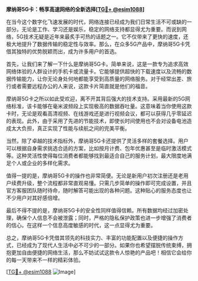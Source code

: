 **摩纳哥5G卡：畅享高速网络的全新选择[[TG💪+ @esim1088](https://t.me/s/esim1088)]**

在当今这个数字化飞速发展的时代，网络连接已经成为我们日常生活不可或缺的一部分。无论是工作、学习还是娱乐，稳定的网络支持都显得尤为重要。而说到网络，5G技术无疑是近年来最炙手可热的话题之一。它不仅带来了更快的速度，还极大地提升了数据传输的稳定性与效率。那么，在众多5G产品中，摩纳哥5G卡凭借其独特的优势脱颖而出，成为许多用户的首选。

首先，让我们来了解一下什么是摩纳哥5G卡。简单来说，这是一款专为追求高效网络体验的人群设计的手机卡或流量卡。它能够提供超快的下载速度以及流畅的数据传输能力，让你无论身处何地都能享受到高质量的网络服务。对于经常出差、旅行或者需要远程办公的人来说，这款卡片简直就是他们的福音。

摩纳哥5G卡之所以如此受欢迎，离不开其背后强大的技术支持。采用最新的5G网络标准，该卡能够在毫米波频段上实现极高的数据吞吐量。这意味着当你使用这款卡时，无论是观看高清视频、在线游戏还是进行视频会议，都可以获得几乎零延迟的表现。此外，由于采用了先进的节能技术，即使长时间使用也不会对设备电池造成太大负担，真正实现了性能与续航之间的完美平衡。

当然，除了卓越的技术指标外，摩纳哥5G卡还提供了灵活多样的套餐选择。用户可以根据自身需求挑选合适的方案，比如按月计费、包年优惠甚至是临时激活模式等。这种灵活性使得每位消费者都能够找到最适合自己的服务计划，最大限度地满足个人或企业的多样化需求。

值得一提的是，摩纳哥5G卡的操作也非常简便。无论是新用户初次注册还是老用户续费升级，整个流程都非常直观易懂。只需几步简单的操作即可完成设置，并且官方客服团队随时待命，随时解答可能出现的各种问题。这种贴心的服务态度也让不少用户对其好感倍增。

最后不得不提的是，摩纳哥5G卡的安全性同样值得信赖。所有数据均经过加密处理，确保个人信息不会被泄露；同时，严格的隐私保护政策也进一步增强了消费者的信心。在这样一个信息高度敏感的时代，这一点显得尤为重要。

总之，摩纳哥5G卡凭借其领先的科技实力、丰富的功能配置以及便捷的操作方式，已经成为了现代人生活中必不可少的一部分。如果你也希望摆脱传统束缚，拥抱更加自由便捷的网络生活，那么不妨试试这款令人惊艳的产品吧！相信它会给你的每一天带来不一样的精彩体验。

[[TG💪+ @esim1088](https://t.me/s/esim1088) ![Image](https://i.postimg.cc/4NQfJmqS/Snipaste-2025-05-13-00-14-12.png)]